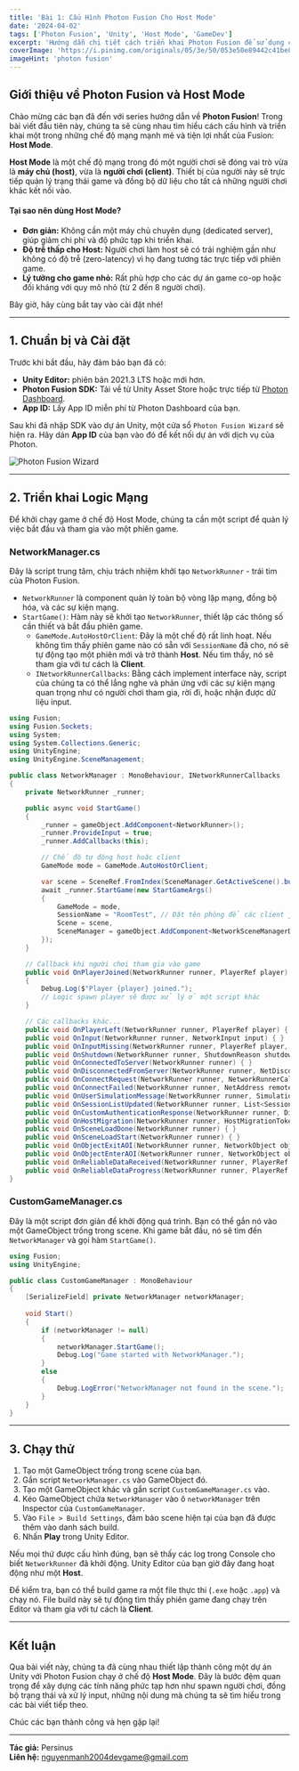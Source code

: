 ```yaml
---
title: 'Bài 1: Cấu Hình Photon Fusion Cho Host Mode'
date: '2024-04-02'
tags: ['Photon Fusion', 'Unity', 'Host Mode', 'GameDev']
excerpt: 'Hướng dẫn chi tiết cách triển khai Photon Fusion để sử dụng chế độ Host Mode trong Unity, giúp đơn giản hóa triển khai mạng cho các trò chơi đa người chơi nhỏ.'
coverImage: 'https://i.pinimg.com/originals/05/3e/50/053e50e89442c41be8b9f10df1c1250f.gif'
imageHint: 'photon fusion'
---
```


## Giới thiệu về Photon Fusion và Host Mode

Chào mừng các bạn đã đến với series hướng dẫn về **Photon Fusion**! Trong bài viết đầu tiên này, chúng ta sẽ cùng nhau tìm hiểu cách cấu hình và triển khai một trong những chế độ mạng mạnh mẽ và tiện lợi nhất của Fusion: **Host Mode**.

**Host Mode** là một chế độ mạng trong đó một người chơi sẽ đóng vai trò vừa là **máy chủ (host)**, vừa là **người chơi (client)**. Thiết bị của người này sẽ trực tiếp quản lý trạng thái game và đồng bộ dữ liệu cho tất cả những người chơi khác kết nối vào.

#### Tại sao nên dùng Host Mode?
*   **Đơn giản:** Không cần một máy chủ chuyên dụng (dedicated server), giúp giảm chi phí và độ phức tạp khi triển khai.
*   **Độ trễ thấp cho Host:** Người chơi làm host sẽ có trải nghiệm gần như không có độ trễ (zero-latency) vì họ đang tương tác trực tiếp với phiên game.
*   **Lý tưởng cho game nhỏ:** Rất phù hợp cho các dự án game co-op hoặc đối kháng với quy mô nhỏ (từ 2 đến 8 người chơi).

Bây giờ, hãy cùng bắt tay vào cài đặt nhé!

---

## 1. Chuẩn bị và Cài đặt

Trước khi bắt đầu, hãy đảm bảo bạn đã có:
*   **Unity Editor:** phiên bản 2021.3 LTS hoặc mới hơn.
*   **Photon Fusion SDK:** Tải về từ Unity Asset Store hoặc trực tiếp từ [Photon Dashboard](https://dashboard.photonengine.com).
*   **App ID:** Lấy App ID miễn phí từ Photon Dashboard của bạn.

Sau khi đã nhập SDK vào dự án Unity, một cửa sổ `Photon Fusion Wizard` sẽ hiện ra. Hãy dán **App ID** của bạn vào đó để kết nối dự án với dịch vụ của Photon.

![Photon Fusion Wizard](https://github.com/user-attachments/assets/aba974ad-38f6-47a2-b672-5fad64d5aaf8)

---

## 2. Triển khai Logic Mạng

Để khởi chạy game ở chế độ Host Mode, chúng ta cần một script để quản lý việc bắt đầu và tham gia vào một phiên game.

### NetworkManager.cs

Đây là script trung tâm, chịu trách nhiệm khởi tạo `NetworkRunner` - trái tim của Photon Fusion.

*   `NetworkRunner` là component quản lý toàn bộ vòng lặp mạng, đồng bộ hóa, và các sự kiện mạng.
*   `StartGame()`: Hàm này sẽ khởi tạo `NetworkRunner`, thiết lập các thông số cần thiết và bắt đầu phiên game.
    *   `GameMode.AutoHostOrClient`: Đây là một chế độ rất linh hoạt. Nếu không tìm thấy phiên game nào có sẵn với `SessionName` đã cho, nó sẽ tự động tạo một phiên mới và trở thành **Host**. Nếu tìm thấy, nó sẽ tham gia với tư cách là **Client**.
    *   `INetworkRunnerCallbacks`: Bằng cách implement interface này, script của chúng ta có thể lắng nghe và phản ứng với các sự kiện mạng quan trọng như có người chơi tham gia, rời đi, hoặc nhận được dữ liệu input.

```csharp
using Fusion;
using Fusion.Sockets;
using System;
using System.Collections.Generic;
using UnityEngine;
using UnityEngine.SceneManagement;

public class NetworkManager : MonoBehaviour, INetworkRunnerCallbacks
{
    private NetworkRunner _runner;

    public async void StartGame()
    {
        _runner = gameObject.AddComponent<NetworkRunner>();
        _runner.ProvideInput = true;
        _runner.AddCallbacks(this);

        // Chế độ tự động host hoặc client
        GameMode mode = GameMode.AutoHostOrClient; 

        var scene = SceneRef.FromIndex(SceneManager.GetActiveScene().buildIndex);
        await _runner.StartGame(new StartGameArgs()
        {
            GameMode = mode,
            SessionName = "RoomTest", // Đặt tên phòng để các client join cùng phòng này
            Scene = scene,
            SceneManager = gameObject.AddComponent<NetworkSceneManagerDefault>()
        });
    }

    // Callback khi người chơi tham gia vào game
    public void OnPlayerJoined(NetworkRunner runner, PlayerRef player)
    {
        Debug.Log($"Player {player} joined.");
        // Logic spawn player sẽ được xử lý ở một script khác
    }

    // Các callbacks khác...
    public void OnPlayerLeft(NetworkRunner runner, PlayerRef player) { }
    public void OnInput(NetworkRunner runner, NetworkInput input) { }
    public void OnInputMissing(NetworkRunner runner, PlayerRef player, NetworkInput input) { }
    public void OnShutdown(NetworkRunner runner, ShutdownReason shutdownReason) { }
    public void OnConnectedToServer(NetworkRunner runner) { }
    public void OnDisconnectedFromServer(NetworkRunner runner, NetDisconnectReason reason) { }
    public void OnConnectRequest(NetworkRunner runner, NetworkRunnerCallbackArgs.ConnectRequest request, byte[] token) { }
    public void OnConnectFailed(NetworkRunner runner, NetAddress remoteAddress, NetConnectFailedReason reason) { }
    public void OnUserSimulationMessage(NetworkRunner runner, SimulationMessagePtr message) { }
    public void OnSessionListUpdated(NetworkRunner runner, List<SessionInfo> sessionList) { }
    public void OnCustomAuthenticationResponse(NetworkRunner runner, Dictionary<string, object> data) { }
    public void OnHostMigration(NetworkRunner runner, HostMigrationToken hostMigrationToken) { }
    public void OnSceneLoadDone(NetworkRunner runner) { }
    public void OnSceneLoadStart(NetworkRunner runner) { }
    public void OnObjectExitAOI(NetworkRunner runner, NetworkObject obj, PlayerRef player) { }
    public void OnObjectEnterAOI(NetworkRunner runner, NetworkObject obj, PlayerRef player) { }
    public void OnReliableDataReceived(NetworkRunner runner, PlayerRef player, ReliableKey key, ArraySegment<byte> data) { }
    public void OnReliableDataProgress(NetworkRunner runner, PlayerRef player, ReliableKey key, float progress) { }
}
```

### CustomGameManager.cs

Đây là một script đơn giản để khởi động quá trình. Bạn có thể gắn nó vào một GameObject trống trong scene. Khi game bắt đầu, nó sẽ tìm đến `NetworkManager` và gọi hàm `StartGame()`.

```csharp
using Fusion;
using UnityEngine;

public class CustomGameManager : MonoBehaviour
{
    [SerializeField] private NetworkManager networkManager;
    
    void Start()
    {
        if (networkManager != null)
        {
            networkManager.StartGame();
            Debug.Log("Game started with NetworkManager.");
        }
        else
        {
            Debug.LogError("NetworkManager not found in the scene.");
        }
    }
}
```

---

## 3. Chạy thử

1.  Tạo một GameObject trống trong scene của bạn.
2.  Gắn script `NetworkManager.cs` vào GameObject đó.
3.  Tạo một GameObject khác và gắn script `CustomGameManager.cs` vào.
4.  Kéo GameObject chứa `NetworkManager` vào ô `networkManager` trên Inspector của `CustomGameManager`.
5.  Vào `File > Build Settings`, đảm bảo scene hiện tại của bạn đã được thêm vào danh sách build.
6.  Nhấn **Play** trong Unity Editor.

Nếu mọi thứ được cấu hình đúng, bạn sẽ thấy các log trong Console cho biết `NetworkRunner` đã khởi động. Unity Editor của bạn giờ đây đang hoạt động như một **Host**.

Để kiểm tra, bạn có thể build game ra một file thực thi (`.exe` hoặc `.app`) và chạy nó. File build này sẽ tự động tìm thấy phiên game đang chạy trên Editor và tham gia với tư cách là **Client**.

---

## Kết luận

Qua bài viết này, chúng ta đã cùng nhau thiết lập thành công một dự án Unity với Photon Fusion chạy ở chế độ **Host Mode**. Đây là bước đệm quan trọng để xây dựng các tính năng phức tạp hơn như spawn người chơi, đồng bộ trạng thái và xử lý input, những nội dung mà chúng ta sẽ tìm hiểu trong các bài viết tiếp theo.

Chúc các bạn thành công và hẹn gặp lại!

---
**Tác giả:** Persinus<br>
**Liên hệ:** nguyenmanh2004devgame@gmail.com
